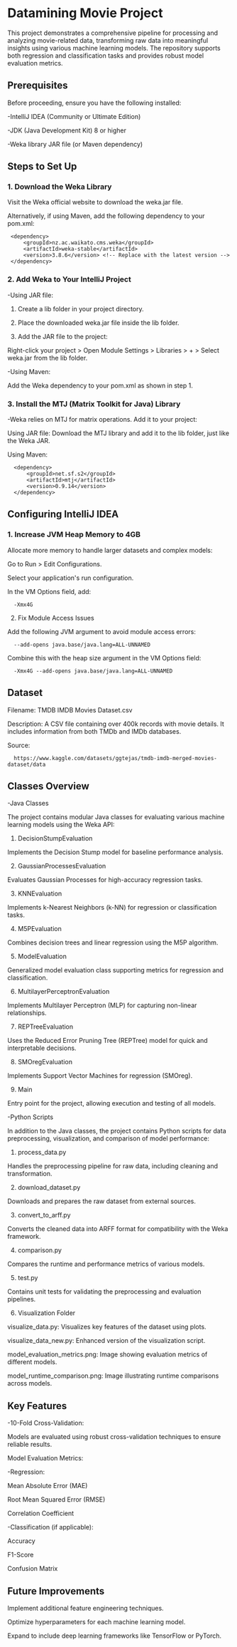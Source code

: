 # Datamining Movie Project

This project demonstrates a comprehensive pipeline for processing and analyzing movie-related data, transforming raw data into meaningful insights using various machine learning models. The repository supports both regression and classification tasks and provides robust model evaluation metrics.

## Prerequisites

Before proceeding, ensure you have the following installed:

-IntelliJ IDEA (Community or Ultimate Edition)

-JDK (Java Development Kit) 8 or higher

-Weka library JAR file (or Maven dependency)

## Steps to Set Up

### 1. **Download the Weka Library**
   
Visit the Weka official website to download the weka.jar file.

Alternatively, if using Maven, add the following dependency to your pom.xml:

     <dependency>
         <groupId>nz.ac.waikato.cms.weka</groupId>
         <artifactId>weka-stable</artifactId>
         <version>3.8.6</version> <!-- Replace with the latest version -->
     </dependency>

### 2. **Add Weka to Your IntelliJ Project**

-Using JAR file:

1. Create a lib folder in your project directory.

2. Place the downloaded weka.jar file inside the lib folder.

3. Add the JAR file to the project:

Right-click your project > Open Module Settings > Libraries > + > Select weka.jar from the lib folder.

-Using Maven:

Add the Weka dependency to your pom.xml as shown in step 1.

### 3. **Install the MTJ (Matrix Toolkit for Java) Library**

-Weka relies on MTJ for matrix operations. Add it to your project:

Using JAR file: Download the MTJ library and add it to the lib folder, just like the Weka JAR.

Using Maven:

      <dependency>
          <groupId>net.sf.s2</groupId>
          <artifactId>mtj</artifactId>
          <version>0.9.14</version>
      </dependency>
      
## Configuring IntelliJ IDEA
### 1. **Increase JVM Heap Memory to 4GB**

Allocate more memory to handle larger datasets and complex models:

Go to Run > Edit Configurations.

Select your application's run configuration.

In the VM Options field, add:
      
      -Xmx4G

2. Fix Module Access Issues
   
Add the following JVM argument to avoid module access errors:

      --add-opens java.base/java.lang=ALL-UNNAMED

Combine this with the heap size argument in the VM Options field:

      -Xmx4G --add-opens java.base/java.lang=ALL-UNNAMED
## Dataset

Filename: TMDB IMDB Movies Dataset.csv

Description: A CSV file containing over 400k records with movie details. It includes information from both TMDb and IMDb databases.

Source: 

      https://www.kaggle.com/datasets/ggtejas/tmdb-imdb-merged-movies-dataset/data

## Classes Overview

-Java Classes

The project contains modular Java classes for evaluating various machine learning models using the Weka API:

1. DecisionStumpEvaluation

Implements the Decision Stump model for baseline performance analysis.

2. GaussianProcessesEvaluation

Evaluates Gaussian Processes for high-accuracy regression tasks.

3. KNNEvaluation

Implements k-Nearest Neighbors (k-NN) for regression or classification tasks.

4. M5PEvaluation

Combines decision trees and linear regression using the M5P algorithm.

5. ModelEvaluation

Generalized model evaluation class supporting metrics for regression and classification.

6. MultilayerPerceptronEvaluation

Implements Multilayer Perceptron (MLP) for capturing non-linear relationships.

7. REPTreeEvaluation

Uses the Reduced Error Pruning Tree (REPTree) model for quick and interpretable decisions.

8. SMOregEvaluation

Implements Support Vector Machines for regression (SMOreg).

9. Main

Entry point for the project, allowing execution and testing of all models.

-Python Scripts

In addition to the Java classes, the project contains Python scripts for data preprocessing, visualization, and comparison of model performance:

1. process_data.py

Handles the preprocessing pipeline for raw data, including cleaning and transformation.

2. download_dataset.py

Downloads and prepares the raw dataset from external sources.

3. convert_to_arff.py

Converts the cleaned data into ARFF format for compatibility with the Weka framework.

4. comparison.py

Compares the runtime and performance metrics of various models.

5. test.py

Contains unit tests for validating the preprocessing and evaluation pipelines.

6. Visualization Folder

visualize_data.py: Visualizes key features of the dataset using plots.

visualize_data_new.py: Enhanced version of the visualization script.

model_evaluation_metrics.png: Image showing evaluation metrics of different models.

model_runtime_comparison.png: Image illustrating runtime comparisons across models.

## Key Features

-10-Fold Cross-Validation:

Models are evaluated using robust cross-validation techniques to ensure reliable results.

Model Evaluation Metrics:

-Regression:

Mean Absolute Error (MAE)

Root Mean Squared Error (RMSE)

Correlation Coefficient

-Classification (if applicable):

Accuracy

F1-Score

Confusion Matrix

## Future Improvements

Implement additional feature engineering techniques.

Optimize hyperparameters for each machine learning model.

Expand to include deep learning frameworks like TensorFlow or PyTorch.
